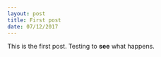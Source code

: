 ```yaml
---
layout: post
title: First post
date: 07/12/2017
---
```

This is the first post. Testing to **see** what happens.
